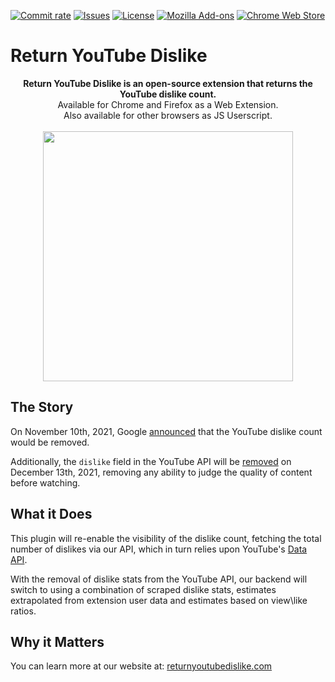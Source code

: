 [![Commit rate](https://img.shields.io/github/commit-activity/m/Anarios/return-youtube-dislike?label=Commits)](https://github.com/Anarios/return-youtube-dislike/commits/main)
[![Issues](https://img.shields.io/github/issues/Anarios/return-youtube-dislike)](https://github.com/Anarios/return-youtube-dislike/issues)
[![License](https://img.shields.io/badge/License-GPLv3-blue.svg)](https://github.com/Anarios/return-youtube-dislike/blob/main/LICENSE)
[![Mozilla Add-ons](https://img.shields.io/amo/rating/return-youtube-dislikes?label=Firefox)](https://addons.mozilla.org/en-US/firefox/addon/return-youtube-dislikes/)
[![Chrome Web Store](https://img.shields.io/chrome-web-store/rating/gebbhagfogifgggkldgodflihgfeippi?label=Chrome)](https://chrome.google.com/webstore/detail/youtube-dislike-button/gebbhagfogifgggkldgodflihgfeippi/)

# Return YouTube Dislike

<p align="center">
    <b>Return YouTube Dislike is an open-source extension that returns the YouTube dislike count.</b><br>
    Available for Chrome and Firefox as a Web Extension.<br>
    Also available for other browsers as JS Userscript.<br><br>
    <img width="400px" src="https://user-images.githubusercontent.com/18729296/141743755-2be73297-250e-4cd1-ac93-8978c5a39d10.png"/>
</p>

## The Story

On November 10th, 2021, Google [announced](https://blog.youtube/news-and-events/update-to-youtube/) that the YouTube dislike count would be removed.  
  
Additionally, the `dislike` field in the YouTube API will be [removed](https://support.google.com/youtube/thread/134791097/update-to-youtube-dislike-counts) on December 13th, 2021, removing any ability to judge the quality of content before watching.

## What it Does

This plugin will re-enable the visibility of the dislike count, fetching the total number of dislikes via our API, which in turn relies upon YouTube's [Data API](https://developers.google.com/youtube/v3).

With the removal of dislike stats from the YouTube API, our backend will switch to using a combination of scraped dislike stats, estimates extrapolated from extension user data
and estimates based on view\like ratios.

## Why it Matters

You can learn more at our website at: [returnyoutubedislike.com](https://www.returnyoutubedislike.com/)

